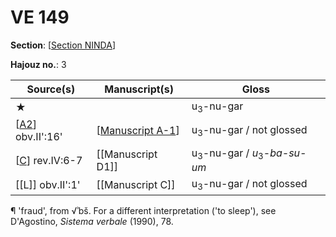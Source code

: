 # VE 149

**Section**: [[Section NINDA]]

**Hajouz no.**: 3

|                Source(s)                 |   Manuscript(s)    |            Gloss            |
| ---------------------------------------- | ------------------ | --------------------------- |
| ★                                        |                    | u<sub>3</sub>-nu-gar                   |
| [[A2]] obv.II':16'  | [[Manuscript A-1]] | u<sub>3</sub>-nu-gar / not glossed     |
| [[C]] rev.IV:6-7  | [[Manuscript D1]]  | u<sub>3</sub>-nu-gar / *u*<sub>3</sub>-*ba-su-um* |
| [[L]] obv.II':1' | [[Manuscript C]]   | u<sub>3</sub>-nu-gar / not glossed     |

¶ 'fraud', from √ʾbš. For a different interpretation ('to sleep'), see D'Agostino, *Sistema verbale* (1990), 78.

[//begin]: # "Autogenerated link references for markdown compatibility"
[Section NINDA]: <Section NINDA> "NINDA"
[A2]: A2 "MEE 4, 2 = TM.75.G.4526"
[Manuscript A-1]: <Manuscript A-1> "Manuscript A-1"
[C]: C "MEE 4, 12 = TM.75.G.2284"
[//end]: # "Autogenerated link references"